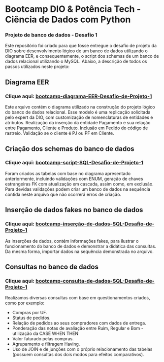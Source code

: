 # Bootcamp DIO & Potência Tech - Ciência de Dados com Python
### Projeto de banco de dados - Desafio 1

Este repositório foi criado para que fosse entregue o desafio de projeto da DIO sobre desenvolvimento lógico de um banco de dados utilizando o diagrama EER, e consequentemente, o script dos schemas de um banco de dados relacional utilizando o MySQL.
Abaixo, a descrição de todos os passos utilizados neste projeto:

## Diagrama EER
### Clique aqui: [bootcamp-diagrama-EER-Desafio-de-Projeto-1](https://github.com/therogerioos/bootcamp-DIO-MySQL/blob/main/bootcamp-diagrama-EER-Desafio-de-Projeto-1.mwb)
Este arquivo contém o diagrama utilizado na construção do projeto lógico do banco de dados relacional.
Esse modelo é uma replicação solicitada pelo expert da DIO, com customização de nomenclaturas de entidades e atributos.
Realização da inserção da entidade Pagamento e sua relação entre Pagamento, Cliente e Produto.
Inclusão em Pedido do código de rastreio.
Validação se o cliente é PJ ou PF em Cliente.

## Criação dos schemas do banco de dados
### Clique aqui: [bootcamp-script-SQL-Desafio-de-Projeto-1](https://github.com/therogerioos/bootcamp-DIO-MySQL/blob/main/bootcamp-script-SQL-Desafio-de-Projeto-1.sql)
Foram criados as tabelas com base no diagrama apresentado anteriormente, incluindo validações com ENUM, geração de chaves estrangeiras FK com atualização em cascada, assim como, em exclusão.
Para devidas validações podem criar um banco de dados na sequência contida neste arquivo que não ocorrerá erros de criação.

## Inserção de dados fakes no banco de dados
### Clique aqui: [bootcamp-inserção-de-dados-SQL-Desafio-de-Projeto-1](https://github.com/therogerioos/bootcamp-DIO-MySQL/blob/main/bootcamp-inser%C3%A7%C3%A3o-de-dados-SQL-Desafio-de-Projeto-1.sql)
As inserções de dados, contém informações fakes, para ilustrar o funcionamento do banco de dados e demonstrar a didática das consultas.
Da mesma forma, importar dados na sequência demonstrada no arquivo.

## Consultas no banco de dados
### Clique aqui: [bootcamp-consulta-de-dados-SQL-Desafio-de-Projeto-1](https://github.com/therogerioos/bootcamp-DIO-MySQL/blob/main/bootcamp-consulta-de-dados-SQL-Desafio-de-Projeto-1.sql)
Realizamos diversas consultas com base em questionamentos criados, como por exemplo:
* Compras por UF.
* Status de pedidos.
* Relação de pedidos ao seus compradores com dados de entrega.
* Ponderação das notas de avaliação entre Ruim, Regular e Bom - utilização da CASE WHEN THEN
* Valor faturado pelas compras.
* Agrupamento e filtragem Having.
* Uso de JOIN e de junções com o próprio relacionamento das tabelas (possuem consultas dos dois modos para efeitos comparativos).

